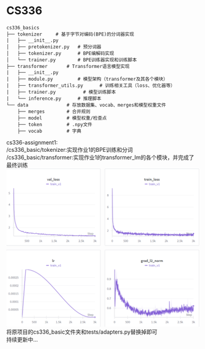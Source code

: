 # CS336
```
cs336_basics
├── tokenizer     # 基于字节对编码(BPE)的分词器实现
|   ├── __init__.py
│   ├── pretokenizer.py   # 预分词器
│   ├── tokenizer.py      # BPE编解码实现
│   └── trainer.py        # BPE训练器实现和训练脚本
├── transformer       # Transformer语言模型实现
|   ├── __init__.py
|   ├── module.py         # 模型架构（transformer及其各个模块）
|   ├── transformer_utils.py      # 训练相关工具（loss、优化器等）
|   ├── trainer.py          # 模型训练脚本
|   └── inference.py      # 推理脚本
└── data              # 存放数据集、vocab、merges和模型权重文件
    ├── merges        # 合并规则
    ├── model         # 模型权重/检查点
    ├── token         # .npy文件
    ├── vocab         # 字典
```
cs336-assignment1:<br>
/cs336_basic/tokenizer:实现作业1的BPE训练和分词<br>
/cs336_basic/transformer:实现作业1的transformer_lm的各个模块，并完成了最终训练<br>
![image](results.png)
将原项目的cs336_basic文件夹和tests/adapters.py替换掉即可<br>
持续更新中...
